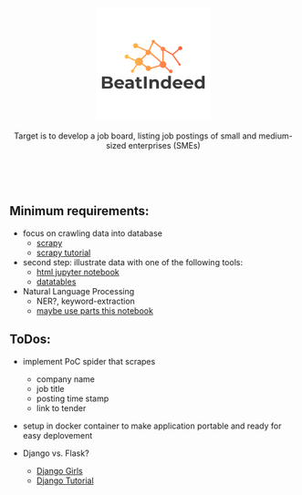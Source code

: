 <p align="center"> 
  <img src="https://github.com/TheWoops/BeatIndeed/blob/master/logo.png">
</p>

<p align="center"> Target is to develop a job board, listing job postings of small and medium-sized enterprises (SMEs)</p>
                                                  
</br></br></br>

## Minimum requirements:
                                                  
* focus on crawling data into database
  * [scrapy](https://scrapy.org/resources/)
  * [scrapy tutorial](https://python.gotrained.com/scrapy-tutorial-web-scraping-craigslist/)
* second step: illustrate data with one of the following tools:
  * [html jupyter notebook](https://github.com/pandas-profiling/pandas-profiling)
  * [datatables](https://datatables.net/)
* Natural Language Processing 
  * NER?, keyword-extraction
  * [maybe use parts this notebook](https://github.com/discdiver/2019-in-demand-ds-tech-skills)
                                                  
                                                  
## ToDos: 
                                                  
* implement PoC spider that scrapes
  * company name
  * job title
  * posting time stamp
  * link to tender
  
* setup in docker container to make application portable and ready for easy deplovement
* Django vs. Flask?
  * [Django Girls](https://tutorial.djangogirls.org/de/)
  * [Django Tutorial](https://docs.djangoproject.com/en/2.2/intro/tutorial01/)
                                                  
